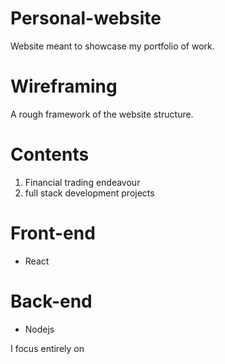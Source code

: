 # Personal-website
Website meant to showcase my portfolio of work.

# Wireframing
A rough framework of the website structure.

# Contents
1. Financial trading endeavour
2. full stack development projects

# Front-end
- React

# Back-end
- Nodejs

I focus entirely on 